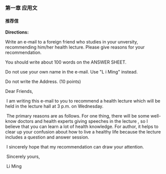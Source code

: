 ### 第一章 应用文

#### 推荐信

**Directions:**

Write an e-mail to a foreign friend who studies in your unversity, recommending him/her health lecture. Please give reasons for your recommendation.

You should write about 100 words on the ANSWER SHEET.

Do not use your own name in the e-mail. Use "L i Ming" instead.

Do not write the Address. (10 points)



Dear Friends,

​			I am writing this e-mail to you to recommend a health lecture which will be held in the lecture hall at 3 p.m. on Wednesday.

​			The primary reasons are as follows. For one thing, there will be some well-know doctors and health experts giving speeches in the lecture , so I believe that you can learn a lot of health knowledge. For author, it helps to clear up your confusion about how to live a healthy life because the lecture includes a question and answer session.

​			I sincerely hope that my recommendation can draw your attention.

​																																				Sincerely yours,

​																																						Li Ming